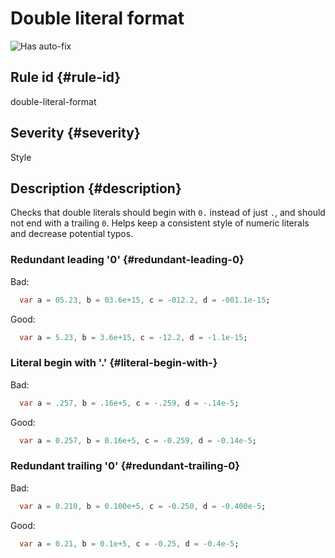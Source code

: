 # Double literal format

![Has auto-fix](https://img.shields.io/badge/-has%20auto--fix-success)

## Rule id {#rule-id}

double-literal-format

## Severity {#severity}

Style

## Description {#description}

Checks that double literals should begin with `0.` instead of just `.`, and should not end with a trailing `0`. Helps keep a consistent style of numeric literals and decrease potential typos.

### Redundant leading '0' {#redundant-leading-0}

Bad:

```dart
  var a = 05.23, b = 03.6e+15, c = -012.2, d = -001.1e-15;
```

Good:

```dart
  var a = 5.23, b = 3.6e+15, c = -12.2, d = -1.1e-15;
```

### Literal begin with '.' {#literal-begin-with-}

Bad:

```dart
  var a = .257, b = .16e+5, c = -.259, d = -.14e-5;
```

Good:

```dart
  var a = 0.257, b = 0.16e+5, c = -0.259, d = -0.14e-5;
```

### Redundant trailing '0' {#redundant-trailing-0}

Bad:

```dart
  var a = 0.210, b = 0.100e+5, c = -0.250, d = -0.400e-5;
```

Good:

```dart
  var a = 0.21, b = 0.1e+5, c = -0.25, d = -0.4e-5;
```
